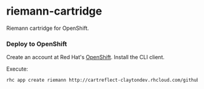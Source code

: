riemann-cartridge
=================

Riemann cartridge for OpenShift.


### Deploy to OpenShift

Create an account at Red Hat's [OpenShift](https://openshift.redhat.com).
Install the CLI client.

Execute:

```bash
rhc app create riemann http://cartreflect-claytondev.rhcloud.com/github/strika/riemann-cartridge
```
